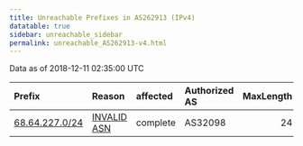 ```yaml
---
title: Unreachable Prefixes in AS262913 (IPv4)
datatable: true
sidebar: unreachable_sidebar
permalink: unreachable_AS262913-v4.html
---
```


Data as of 2018-12-11 02:35:00 UTC


<div class="datatable-begin"></div>

| Prefix                                                 | Reason                                                                                                 | affected   | Authorized AS   |   MaxLength | Anchor                           |   unreachable /24s |
|:-------------------------------------------------------|:-------------------------------------------------------------------------------------------------------|:-----------|:----------------|------------:|:---------------------------------|-------------------:|
| [68.64.227.0/24](https://stat.ripe.net/68.64.227.0/24) | [INVALID ASN](https://rpki-validator.ripe.net/announcement-preview?asn=AS262913&prefix=68.64.227.0/24) | complete   | AS32098         |          24 | [ARIN](unreachable_ARIN-v4.html) |                  1 |

<div class="datatable-end"></div>